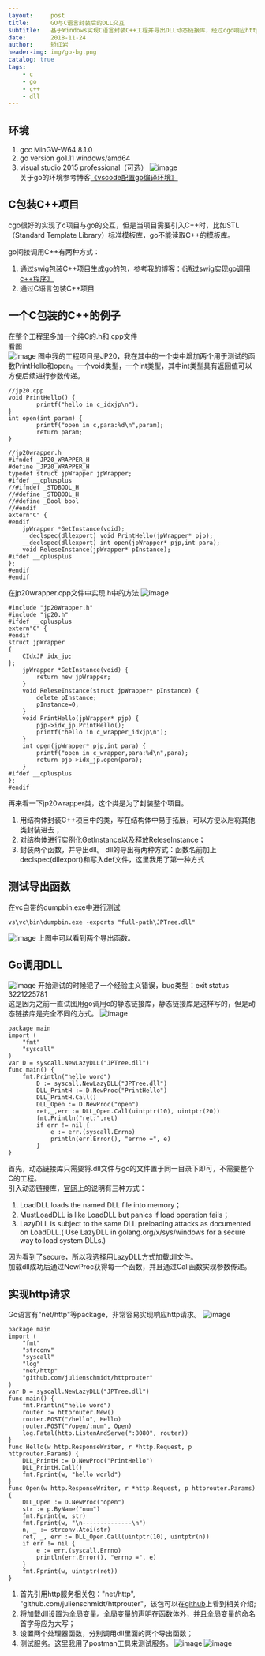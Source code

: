 ```yaml
---
layout:     post
title:      GO与C语言封装后的DLL交互
subtitle:   基于Windows实现C语言封装C++工程并导出DLL动态链接库，经过cgo响应http服务
date:       2018-11-24
author:     矫红岩
header-img: img/go-bg.png
catalog: true
tags:
    - c
    - go
    - c++
    - dll
---
```


## 环境
1. gcc MinGW-W64 8.1.0
2. go version go1.11 windows/amd64
3. visual studio 2015 professional（可选）
![image](https://github.com/HongyanJiao/HongyanJiao.github.io/blob/master/img/go-version.png?raw=true)<br />
关于go的环境参考博客[《vscode配置go编译环境》](https://hongyanjiao.github.io/2018/10/24/vscode%E9%85%8D%E7%BD%AEgo%E7%BC%96%E8%AF%91%E7%8E%AF%E5%A2%83/)<br />
## C包装C++项目
cgo很好的实现了c项目与go的交互，但是当项目需要引入C++时，比如STL（Standard Template Library）标准模板库，go不能读取C++的模板库。<br />

go间接调用C++有两种方式：

1. 通过swig包装C++项目生成go的包，参考我的博客：[《通过swig实现go调用c++程序》](https://hongyanjiao.github.io/2018/11/11/%E9%80%9A%E8%BF%87swig%E5%AE%9E%E7%8E%B0go%E8%B0%83%E7%94%A8c++%E7%A8%8B%E5%BA%8F/)
2. 通过C语言包装C++项目

## 一个C包装的C++的例子
在整个工程里多加一个纯C的.h和.cpp文件<br />
看图<br />
![image](https://github.com/HongyanJiao/HongyanJiao.github.io/blob/master/img/jpwrapper-h.png?raw=true)
图中我的工程项目是JP20，我在其中的一个类中增加两个用于测试的函数PrintHello和open。一个void类型，一个int类型，其中int类型具有返回值可以方便后续进行参数传递。
```
//jp20.cpp
void PrintHello() {
		printf("hello in c_idxjp\n");
}
int open(int param) {
		printf("open in c,para:%d\n",param);
		return param;
}

//jp20wrapper.h
#ifndef _JP20_WRAPPER_H
#define _JP20_WRAPPER_H
typedef struct jpWrapper jpWrapper;
#ifdef __cplusplus
//#ifndef _STDBOOL_H
//#define _STDBOOL_H
//#define _Bool bool
//#endif
extern"C" {
#endif
	jpWrapper *GetInstance(void);
	__declspec(dllexport) void PrintHello(jpWrapper* pjp);
	__declspec(dllexport) int open(jpWrapper* pjp,int para);
	void ReleseInstance(jpWrapper* pInstance);
#ifdef __cplusplus
};
#endif
#endif
```
在jp20wrapper.cpp文件中实现.h中的方法
![image](https://github.com/HongyanJiao/HongyanJiao.github.io/blob/master/img/jpwrapper-cpp.png?raw=true)
```
#include "jp20Wrapper.h"
#include "jp20.h"
#ifdef __cplusplus
extern"C" {
#endif
struct jpWrapper
{
	CIdxJP idx_jp;
};
	jpWrapper *GetInstance(void) {
		return new jpWrapper;
	}
	void ReleseInstance(struct jpWrapper* pInstance) {
		delete pInstance;
		pInstance=0;
	}
	void PrintHello(jpWrapper* pjp) {
		pjp->idx_jp.PrintHello();
		printf("hello in c_wrapper_idxjp\n");
	}
	int open(jpWrapper* pjp,int para) {
		printf("open in c_wrapper,para:%d\n",para);
		return pjp->idx_jp.open(para);
	}
#ifdef __cplusplus
};
#endif
```
再来看一下jp20wrapper类，这个类是为了封装整个项目。
1. 用结构体封装C++项目中的类，写在结构体中易于拓展，可以方便以后将其他类封装进去；
2. 对结构体进行实例化GetInstance以及释放ReleseInstance；
3. 封装两个函数，并导出dll。
dll的导出有两种方式：函数名前加上declspec(dllexport)和写入def文件，这里我用了第一种方式
## 测试导出函数
在vc自带的dumpbin.exe中进行测试<br />
```
vs\vc\bin\dumpbin.exe -exports "full-path\JPTree.dll"
```
 ![image](https://github.com/HongyanJiao/HongyanJiao.github.io/blob/master/img/dll-func.png?raw=true)
 上图中可以看到两个导出函数。

## Go调用DLL
![image](https://github.com/HongyanJiao/HongyanJiao.github.io/blob/master/img/lib-bug.png?raw=true)
开始测试的时候犯了一个经验主义错误，bug类型：exit status 3221225781<br />
这是因为之前一直试图用go调用c的静态链接库，静态链接库是这样写的，但是动态链接库是完全不同的方式。
![image](https://github.com/HongyanJiao/HongyanJiao.github.io/blob/master/img/cgo-dll.png?raw=true)
```
package main
import (
	"fmt"
	"syscall"
)
var D = syscall.NewLazyDLL("JPTree.dll")
func main() {
	fmt.Println("hello word")
		D := syscall.NewLazyDLL("JPTree.dll")
		DLL_PrintH := D.NewProc("PrintHello")
		DLL_PrintH.Call()
		DLL_Open := D.NewProc("open")
		ret,_,err := DLL_Open.Call(uintptr(10), uintptr(20))
		fmt.Println("ret:",ret)
		if err != nil {
			e := err.(syscall.Errno)
			println(err.Error(), "errno =", e)
		}
}
```
首先，动态链接库只需要将.dll文件与go的文件置于同一目录下即可，不需要整个C的工程。<br />
引入动态链接库，[官网](https://golang.org/src/syscall/dll_windows.go)上的说明有三种方式：
1. LoadDLL loads the named DLL file into memory；
2. MustLoadDLL is like LoadDLL but panics if load operation fails；
3.  LazyDLL is subject to the same DLL preloading attacks as documented on LoadDLL.( Use LazyDLL in golang.org/x/sys/windows for a secure way to load system DLLs.)<br />

因为看到了secure，所以我选择用LazyDLL方式加载dll文件。<br />
加载dll成功后通过NewProc获得每一个函数，并且通过Call函数实现参数传递。
## 实现http请求
Go语言有"net/http"等package，非常容易实现响应http请求。
![image](https://github.com/HongyanJiao/HongyanJiao.github.io/blob/master/img/cgo-http.png?raw=true)
```
package main
import (
	"fmt"
	"strconv"
	"syscall"
	"log"
	"net/http"
	"github.com/julienschmidt/httprouter"
)
var D = syscall.NewLazyDLL("JPTree.dll")
func main() {
	fmt.Println("hello word")
	router := httprouter.New()
	router.POST("/hello", Hello)
	router.POST("/open/:num", Open)
	log.Fatal(http.ListenAndServe(":8080", router))
}
func Hello(w http.ResponseWriter, r *http.Request, p httprouter.Params) {
	DLL_PrintH := D.NewProc("PrintHello")
	DLL_PrintH.Call()
	fmt.Fprint(w, "hello world")
}
func Open(w http.ResponseWriter, r *http.Request, p httprouter.Params) {
	DLL_Open := D.NewProc("open")
	str := p.ByName("num")
	fmt.Fprint(w, str)
	fmt.Fprint(w, "\n--------------\n")
	n, _ := strconv.Atoi(str)
	ret, _, err := DLL_Open.Call(uintptr(10), uintptr(n))
	if err != nil {
		e := err.(syscall.Errno)
		println(err.Error(), "errno =", e)
	}
	fmt.Fprint(w, uintptr(ret))
}

```
1. 首先引用http服务相关包："net/http", "github.com/julienschmidt/httprouter"，该包可以在[github](https://github.com/julienschmidt/httprouter)上看到相关介绍;
2. 将加载dll设置为全局变量。全局变量的声明在函数体外，并且全局变量的命名首字母应为大写；
3. 设置两个处理器函数，分别调用dll里面的两个导出函数；
4. 测试服务。这里我用了postman工具来测试服务。
![image](https://github.com/HongyanJiao/HongyanJiao.github.io/blob/master/img/http-hello.png?raw=true)
![image](https://github.com/HongyanJiao/HongyanJiao.github.io/blob/master/img/http-open.png?raw=true)

